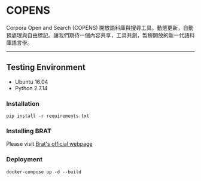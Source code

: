 # COPENS
Corpora Open and Search (COPENS)  開放語料庫與搜尋工具。動態更新，自動預處理與自由標記。讓我們期待一個內容共享，工具共創，製程開放的新一代語料庫語言學。

---

## Testing Environment

+ Ubuntu 16.04
+ Python 2.7.14

### Installation

    pip install -r requirements.txt


### Installing BRAT

Please visit [Brat's official webpage](http://brat.nlplab.org/)


### Deployment

    docker-compose up -d --build
